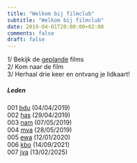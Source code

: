 ```yaml
---
title: "Welkom bij filmclub"
subtitle: "Welkom bij filmclub"
date: 2019-04-01T20:00:00+02:00
comments: false
draft: false
---
```


1/ Bekijk de [geplande](gepland) films  
2/ Kom naar de film  
3/ Herhaal drie keer en ontvang je lidkaart!

##### Leden

001 [bdu](leden/bdu) (04/04/2019)  
002 [has](leden/has) (29/04/2019)  
003 [nam](leden/nam) (07/05/2019)  
004 [mva](leden/mva) (28/05/2019)  
005 [ewa](leden/ewa) (12/01/2020)  
006 [kbo](leden/kbo) (14/09/2021)  
007 [jva](leden/jva) (13/02/2025)